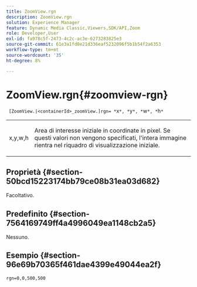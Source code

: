 ```yaml
---
title: ZoomView.rgn
description: ZoomView.rgn
solution: Experience Manager
feature: Dynamic Media Classic,Viewers,SDK/API,Zoom
role: Developer,User
exl-id: fa978c5f-2473-4c2c-ac3e-6273283825e3
source-git-commit: 61e3a1fd0e21d336eaf5232096f5b1b54f2a6353
workflow-type: tm+mt
source-wordcount: '35'
ht-degree: 8%

---
```


# ZoomView.rgn{#zoomview-rgn}

` [ZoomView.|<containerId>_zoomView.]rgn= *`x`*, *`y`*, *`w`*, *`h`*`

<table id="table_68D8AADB572F4C2095967D12162F8991"> 
 <tbody> 
  <tr> 
   <td colname="col1"> <p> <span class="codeph"> x,y,w,h</span> </p> </td> 
   <td colname="col2"> <p> Area di interesse iniziale in coordinate in pixel. Se questi valori non vengono specificati, l'intera immagine rientra nel riquadro di visualizzazione iniziale. </p> </td> 
  </tr> 
 </tbody> 
</table>

## Proprietà {#section-50bcd15223174bb79ce08b31ea03d682}

Facoltativo.

## Predefinito {#section-7564169749ff4a4996049ea1148cb2a5}

Nessuno.

## Esempio {#section-96e69b70365f461dae4399e49044ea2f}

`rgn=0,0,500,500`
